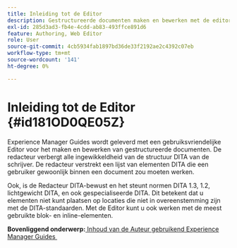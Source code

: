 ```yaml
---
title: Inleiding tot de Editor
description: Gestructureerde documenten maken en bewerken met de editor. Leer hoe u met de editor kunt werken volgens de DITA-standaarden in Adobe Experience Manager Guides.
exl-id: 285d3ad3-fb4e-4cdd-ab83-493ffce891d6
feature: Authoring, Web Editor
role: User
source-git-commit: 4cb5934fab1897bd36de33f2192ae2c4392c07eb
workflow-type: tm+mt
source-wordcount: '141'
ht-degree: 0%

---
```


# Inleiding tot de Editor {#id181OD0QE05Z}

Experience Manager Guides wordt geleverd met een gebruiksvriendelijke Editor voor het maken en bewerken van gestructureerde documenten. De redacteur verbergt alle ingewikkeldheid van de structuur DITA van de schrijver. De redacteur verstrekt een lijst van elementen DITA die een gebruiker gewoonlijk binnen een document zou moeten werken.

Ook, is de Redacteur DITA-bewust en het steunt normen DITA 1.3, 1.2, lichtgewicht DITA, en ook gespecialiseerde DITA. Dit betekent dat u elementen niet kunt plaatsen op locaties die niet in overeenstemming zijn met de DITA-standaarden. Met de Editor kunt u ook werken met de meest gebruikte blok- en inline-elementen.




**Bovenliggend onderwerp:**&#x200B;[&#x200B; Inhoud van de Auteur gebruikend Experience Manager Guides &#x200B;](authoring-content-xml-doc.md)
